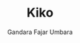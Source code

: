 ---
title: "Kiko"
github: https://github.com/gfjaru/Kiko
demo: https://kiko.gfjaru.com
author: Gandara Fajar Umbara
draft: true
ssg:
  - Jekyll
cms:
  - No Cms
---